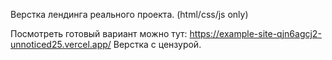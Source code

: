 Верстка лендинга реального проекта.
(html/css/js only) 

Посмотреть готовый вариант можно тут: https://example-site-qjn6agcj2-unnoticed25.vercel.app/
Верстка с цензурой. 
